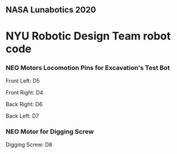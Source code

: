 ## NASA Lunabotics 2020
# NYU Robotic Design Team robot code

### NEO Motors Locomotion Pins for Excavation's Test Bot

Front Left: D5

Front Right: D4

Back Right: D6

Back Left: D7

### NEO Motor for Digging Screw

Digging Screw: D8
